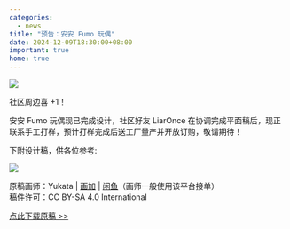 ```yaml
---
categories:
  - news
title: "预告：安安 Fumo 玩偶"
date: 2024-12-09T18:30:00+08:00
important: true
home: true
---
```

![](/assets/news/AnAn-fumo-badge.png)

社区周边喜 +1！

安安 Fumo 玩偶现已完成设计，社区好友 LiarOnce 在协调完成平面稿后，现正联系手工打样，预计打样完成后送工厂量产并开放订购，敬请期待！

下附设计稿，供各位参考:

![](/assets/news/AnAn-fumo-design.png)

原稿画师：Yukata | [画加](https://huajia.163.com/main/profile/LBpmxjyE) | [闲鱼](https://m.tb.cn/h.TegyiGv?tk=zBfT3w1AVmz)（画师一般使用该平台接单）   
稿件许可：CC BY-SA 4.0 International

[点此下载原稿 >>](https://repo.aosc.io/mascots/fumo.zip)
